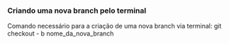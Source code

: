 ### Criando uma nova branch pelo terminal 

Comando necessário para a criação de uma nova branch via terminal: git checkout - b nome_da_nova_branch